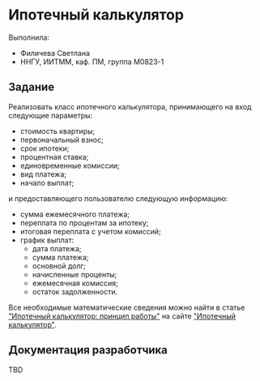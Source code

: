 # Ипотечный калькулятор

Выполнила:

 - Филичева Светлана
 - ННГУ, ИИТММ, каф. ПМ, группа М0823-1

## Задание

Реализовать класс ипотечного калькулятора, принимающего на вход следующие параметры:

 - стоимость квартиры;
 - первоначальный взнос;
 - срок ипотеки;
 - процентная ставка;
 - единовременные комиссии;
 - вид платежа;
 - начало выплат;
 
и предоставляющего пользователю следующую информацию:

- сумма ежемесячного платежа;
- переплата по процентам за ипотеку;
- итоговая переплата с учетом комиссий;
- график выплат:
    - дата платежа;
    - сумма платежа;
    - основной долг;
    - начисленные проценты;
    - ежемесячная комиссия;
    - остаток задолженности.


Все необходимые математические сведения можно найти в статье
["Ипотечный калькулятор: принцип работы"][calculator-principle] на сайте ["Ипотечный калькулятор"][calculator].

## Документация разработчика

TBD

<!-- LINKS -->

[calculator-principle]: http://calculator-ipoteka.ru/articles/ipoteka-calculator.html
[calculator]: http://calculator-ipoteka.ru
